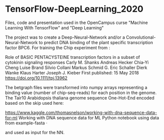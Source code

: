 # TensorFlow-DeepLearning_2020
Files, code and presentation used in the OpenCampus curse "Machine Learning With TensorFlow" and "Deep Learning"

The project was to create a Deep-Neural-Network and/or a Convolutional-Neural-Network to predict DNA binding of the plant specific transcription factor BPC6. 
For training the Chip experiment from :

Role of BASIC PENTACYSTEINE transcription factors in a subset of cytokinin signaling responses
Carly M. Shanks  Andreas Hecker  Chia‐Yi Cheng  Luise Brand  Silvio Collani  Markus Schmid  G. Eric Schaller  Dierk Wanke  Klaus Harter  Joseph J. Kieber
First published: 15 May 2018 https://doi.org/10.1111/tpj.13962

The betgraph files were transformed into numpy arrays representing a binding value (number of chip-seq-reads) for each position in the genome. 
The Tair10 Arabidopsis thaliana genome sequence One-Hot-End encoded based on the skip used here: 

https://www.kaggle.com/thomasnelson/working-with-dna-sequence-data-for-ml
Working with DNA sequence data for ML
Python notebook using data from example-fasta ·

and used as input for the NN.
